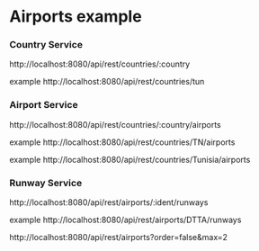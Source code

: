 # Airports example


### Country Service

http://localhost:8080/api/rest/countries/:country

example http://localhost:8080/api/rest/countries/tun
 
### Airport Service

http://localhost:8080/api/rest/countries/:country/airports

example http://localhost:8080/api/rest/countries/TN/airports

example http://localhost:8080/api/rest/countries/Tunisia/airports

### Runway Service

http://localhost:8080/api/rest/airports/:ident/runways

example http://localhost:8080/api/rest/airports/DTTA/runways


http://localhost:8080/api/rest/airports?order=false&max=2